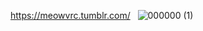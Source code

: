 https://meowvrc.tumblr.com/
                     
![000000 (1)](https://user-images.githubusercontent.com/119520867/213479522-d1fa18b7-fc8d-40a1-84cd-c1784cc54789.png)

